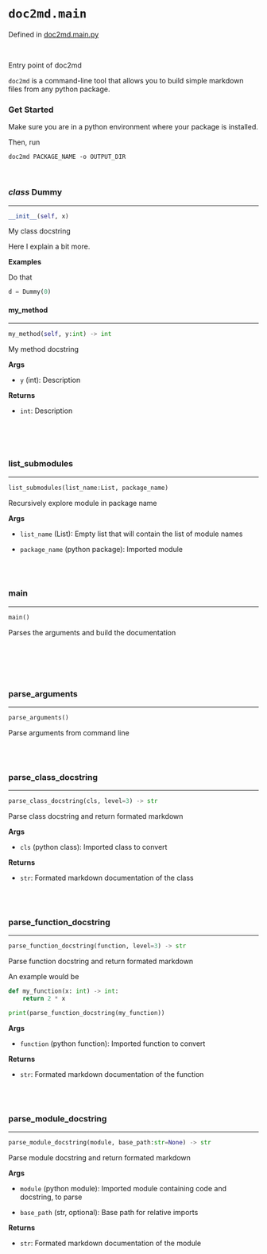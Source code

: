 # `doc2md.main`

Defined in [doc2md.main.py](../doc2md/main.py)


<br/>


Entry point of doc2md

`doc2md` is a command-line tool that allows you to build
simple markdown files from any python package.

### Get Started

Make sure you are in a python environment where your package is
installed.

Then, run

```
doc2md PACKAGE_NAME -o OUTPUT_DIR
```




<br/>


### *class* Dummy

---

```python
__init__(self, x)
```

My class docstring

Here I explain a bit more.

__Examples__


Do that

```python
d = Dummy(0)
```

#### my_method

---

```python
my_method(self, y:int) -> int
```

My method docstring



__Args__


- `y` (int): Description

__Returns__


- `int`: Description


<br/>



<br/>



<br/>

### list_submodules

---

```python
list_submodules(list_name:List, package_name)
```

Recursively explore module in package name



__Args__


- `list_name` (List): Empty list that will contain the list of module names

- `package_name` (python package): Imported module


<br/>



<br/>

### main

---

```python
main()
```

Parses the arguments and build the documentation




<br/>



<br/>



<br/>



<br/>

### parse_arguments

---

```python
parse_arguments()
```

Parse arguments from command line




<br/>



<br/>

### parse_class_docstring

---

```python
parse_class_docstring(cls, level=3) -> str
```

Parse class docstring and return formated markdown



__Args__


- `cls` (python class): Imported class to convert

__Returns__


- `str`: Formated markdown documentation of the class


<br/>



<br/>

### parse_function_docstring

---

```python
parse_function_docstring(function, level=3) -> str
```

Parse function docstring and return formated markdown

An example would be

```python
def my_function(x: int) -> int:
    return 2 * x

print(parse_function_docstring(my_function))
```

__Args__


- `function` (python function): Imported function to convert

__Returns__


- `str`: Formated markdown documentation of the function


<br/>



<br/>

### parse_module_docstring

---

```python
parse_module_docstring(module, base_path:str=None) -> str
```

Parse module docstring and return formated markdown



__Args__


- `module` (python module): Imported module containing code and docstring, to parse

- `base_path` (str, optional): Base path for relative imports

__Returns__


- `str`: Formated markdown documentation of the module


<br/>

